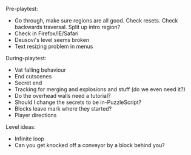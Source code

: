 Pre-playtest:
- Go through, make sure regions are all good. Check resets. Check backwards traversal. Split up intro region?
- Check in Firefox/IE/Safari
- Deusovi's level seems broken
- Text resizing problem in menus

During-playtest:
- Vat falling behaviour
- End cutscenes
- Secret end
- Tracking for merging and explosions and stuff (do we even need it?)
- Do the overhead walls need a tutorial?
- Should I change the secrets to be in-PuzzleScript?
- Blocks leave mark where they started?
- Player directions

Level ideas:
- Infinite loop
- Can you get knocked off a conveyor by a block behind you?
